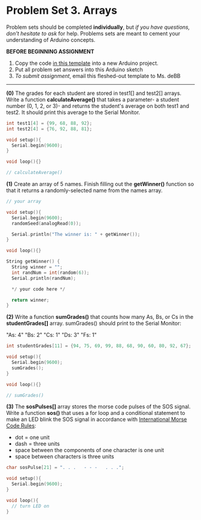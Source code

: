 # Problem Set 3. Arrays

Problem sets should be completed **individually**, but *if you have questions, don't hesitate to ask* for help. Problems sets are meant to cement your understanding of Arduino concepts.

**BEFORE BEGINNING ASSIGNMENT**

1. Copy the code [in this template](../templates/ps3_template.md) into a new Arduino project.
2. Put all problem set answers into this Arduino sketch
3. *To submit assignment*, email this fleshed-out template to Ms. deBB

---
**(0)** The grades for each student are stored in test1[] and test2[] arrays. Write a function **calculateAverage()** that takes a parameter- a student number (0, 1, 2, or 3)- and returns the student's average on both test1 and test2. It should print this average to the Serial Monitor.

```c++
int test1[4] = {99, 68, 88, 92};
int test2[4] = {76, 92, 88, 81};

void setup(){
  Serial.begin(9600);
}

void loop(){}

// calculateAverage()

```



**(1)** Create an array of 5 names. Finish filling out the **getWinner()** function so that it returns a randomly-selected name from the names array.

```c++
// your array

void setup(){
  Serial.begin(9600);
  randomSeed(analogRead(0));

  Serial.println("The winner is: " + getWinner());
}

void loop(){}

String getWinner() {
  String winner = "";
  int randNum = int(random(6));
  Serial.println(randNum);

  */ your code here */

  return winner;
}

```

**(2)** Write a function **sumGrades()** that counts how many As, Bs, or Cs in the **studentGrades[]** array. sumGrades() should print to the Serial Monitor:

  "As: 4"
  "Bs: 2"
  "Cs: 1"
  "Ds: 3"
  "Fs: 1"


```c++
int studentGrades[11] = {94, 75, 69, 99, 88, 68, 90, 60, 80, 92, 67};

void setup(){
  Serial.begin(9600);
  sumGrades();
}

void loop(){}

// sumGrades()

```

**(3)** The **sosPulses[]** array stores the morse code pulses of the SOS signal. Write a function **sos()** that uses a for loop and a conditional statement to make an LED blink the SOS signal in accordance with [International Morse Code Rules](http://morsecode.scphillips.com/morse2.html):

* dot = one unit
* dash = three units
* space between the components of one character is one unit
* space between characters is three units



```c++
char sosPulse[21] = ". . .   - - -   . . .";

void setup(){
  Serial.begin(9600);
}

void loop(){
  // turn LED on
}

```
